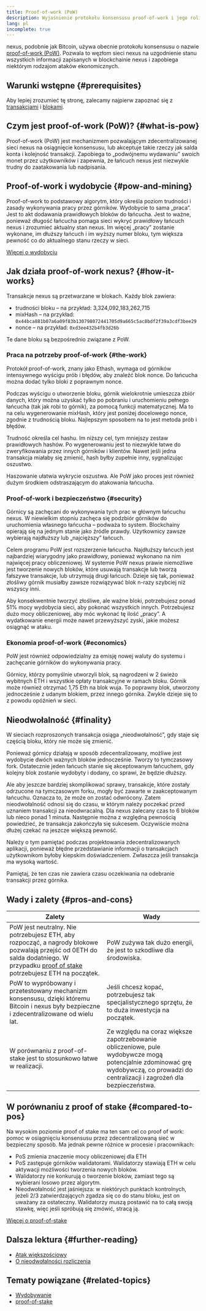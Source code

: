 ```yaml
---
title: Proof-of-work (PoW)
description: Wyjaśnienie protokołu konsensusu proof-of-work i jego roli w nexus.
lang: pl
incomplete: true
---
```


nexus, podobnie jak Bitcoin, używa obecnie protokołu konsensusu o nazwie [proof-of-work (PoW)](https://wikipedia.org/wiki/Proof_of_work). Pozwala to węzłom sieci nexus na uzgodnienie stanu wszystkich informacji zapisanych w blockchainie nexus i zapobiega niektórym rodzajom ataków ekonomicznych.

## Warunki wstępne {#prerequisites}

Aby lepiej zrozumieć tę stronę, zalecamy najpierw zapoznać się z [transakcjami](/developers/docs/transactions/) i [blokami](/developers/docs/blocks/).

## Czym jest proof-of-work (PoW)? {#what-is-pow}

Proof-of-work (PoW) jest mechanizmem pozwalającym zdecentralizowanej sieci nexus na osiągnięcie konsensusu, lub akceptuje takie rzeczy jak salda konta i kolejność transakcji. Zapobiega to „podwójnemu wydawaniu” swoich monet przez użytkowników i zapewnia, że ​​łańcuch nexus jest niezwykle trudny do zaatakowania lub nadpisania.

## Proof-of-work i wydobycie {#pow-and-mining}

Proof-of-work to podstawowy algorytm, który określa poziom trudności i zasady wykonywania pracy przez górników. Wydobycie to sama „praca”. Jest to akt dodawania prawidłowych bloków do łańcucha. Jest to ważne, ponieważ długość łańcucha pomaga sieci wykryć prawidłowy łańcuch nexus i zrozumieć aktualny stan nexus. Im więcej „pracy” zostanie wykonane, im dłuższy łańcuch i im wyższy numer bloku, tym większa pewność co do aktualnego stanu rzeczy w sieci.

[Więcej o wydobyciu](/developers/docs/consensus-mechanisms/pow/mining/)

## Jak działa proof-of-work nexus? {#how-it-works}

Transakcje nexus są przetwarzane w blokach. Każdy blok zawiera:

- trudności bloku – na przykład: 3,324,092,183,262,715
- mixHash – na przykład: `0x44bca881b07a6a09f83b130798072441705d9a665c5ac8bdf2f39a3cdf3bee29`
- nonce – na przykład: `0xd3ee432b4fb3d26b`

Te dane bloku są bezpośrednio związane z PoW.

### Praca na potrzeby proof-of-work {#the-work}

Protokół proof-of-work, znany jako Ethash, wymaga od górników intensywnego wyścigu prób i błędów, aby znaleźć blok nonce. Do łańcucha można dodać tylko bloki z poprawnym nonce.

Podczas wyścigu o utworzenie bloku, górnik wielokrotnie umieszcza zbiór danych, który można uzyskać tylko po pobraniu i uruchomieniu pełnego łańcucha (tak jak robi to górnik), za pomocą funkcji matematycznej. Ma to na celu wygenerowanie mixHash, który jest poniżej docelowego nonce, zgodnie z trudnością bloku. Najlepszym sposobem na to jest metoda prób i błędów.

Trudność określa cel hashu. Im niższy cel, tym mniejszy zestaw prawidłowych hashów. Po wygenerowaniu jest to niezwykle łatwe do zweryfikowania przez innych górników i klientów. Nawet jeśli jedna transakcja miałaby się zmienić, hash byłby zupełnie inny, sygnalizując oszustwo.

Haszowanie ułatwia wykrycie oszustwa. Ale PoW jako proces jest również dużym środkiem odstraszającym do atakowania łańcucha.

### Proof-of-work i bezpieczeństwo {#security}

Górnicy są zachęcani do wykonywania tych prac w głównym łańcuchu nexus. W niewielkim stopniu zachęca się podzbiór górników do uruchomienia własnego łańcucha – podważa to system. Blockchainy opierają się na jednym stanie jako źródle prawdy. Użytkownicy zawsze wybierają najdłuższy lub „najcięższy” łańcuch.

Celem programu PoW jest rozszerzenie łańcucha. Najdłuższy łańcuch jest najbardziej wiarygodny jako prawidłowy, ponieważ wykonano na nim najwięcej pracy obliczeniowej. W systemie PoW nexus prawie niemożliwe jest tworzenie nowych bloków, które usuwają transakcje lub tworzą fałszywe transakcje, lub utrzymują drugi łańcuch. Dzieje się tak, ponieważ złośliwy górnik musiałby zawsze rozwiązywać blok n-razy szybciej niż wszyscy inni.

Aby konsekwentnie tworzyć złośliwe, ale ważne bloki, potrzebujesz ponad 51% mocy wydobycia sieci, aby pokonać wszystkich innych. Potrzebujesz dużo mocy obliczeniowej, aby móc wykonać tę ilość „pracy”. A wydatkowanie energii może nawet przewyższyć zyski, jakie możesz osiągnąć w ataku.

### Ekonomia proof-of-work {#economics}

PoW jest również odpowiedzialny za emisję nowej waluty do systemu i zachęcanie górników do wykonywania pracy.

Górnicy, którzy pomyślnie utworzyli blok, są nagrodzeni w 2 świeżo wybitnych ETH i wszystkie opłaty transakcyjne w ramach bloku. Górnik może również otrzymać 1,75 Eth na blok wuja. To poprawny blok, utworzony jednocześnie z udanym blokiem, przez innego górnika. Zwykle dzieje się to z powodu opóźnień w sieci.

## Nieodwołalność {#finality}

W sieciach rozproszonych transakcja osiąga „nieodwołalność”, gdy staje się częścią bloku, który nie może się zmienić.

Ponieważ górnicy działają w sposób zdecentralizowany, możliwe jest wydobycie dwóch ważnych bloków jednocześnie. Tworzy to tymczasowy fork. Ostatecznie jeden łańcuch stanie się akceptowanym łańcuchem, gdy kolejny blok zostanie wydobyty i dodany, co sprawi, że będzie dłuższy.

Ale aby jeszcze bardziej skomplikować sprawy, transakcje, które zostały odrzucone na tymczasowym forku, mogły być zawarte w zaakceptowanym łańcuchu. Oznacza to, że może on zostać odwrócony. Zatem nieodwołalność odnosi się do czasu, w którym należy poczekać przed uznaniem transakcji za nieodwracalną. Dla nexus zalecany czas to 6 bloków lub nieco ponad 1 minuta. Następnie można z względną pewnością powiedzieć, że transakcja zakończyła się sukcesem. Oczywiście można dłużej czekać na jeszcze większą pewność.

Należy o tym pamiętać podczas projektowania zdecentralizowanych aplikacji, ponieważ błędne przedstawianie informacji o transakcjach użytkownikom byłoby kiepskim doświadczeniem. Zwłaszcza jeśli transakcja ma wysoką wartość.

Pamiętaj, że ten czas nie zawiera czasu oczekiwania na odebranie transakcji przez górnika.

## Wady i zalety {#pros-and-cons}

| Zalety                                                                                                                                                                                                                           | Wady                                                                                                                                                                               |
| -------------------------------------------------------------------------------------------------------------------------------------------------------------------------------------------------------------------------------- | ---------------------------------------------------------------------------------------------------------------------------------------------------------------------------------- |
| PoW jest neutralny. Nie potrzebujesz ETH, aby rozpocząć, a nagrody blokowe pozwalają przejść od 0ETH do salda dodatniego. W przypadku [proof of stake](/developers/docs/consensus-mechanisms/pos/) potrzebujesz ETH na początek. | PoW zużywa tak dużo energii, że jest to szkodliwe dla środowiska.                                                                                                                  |
| PoW to wypróbowany i przetestowany mechanizm konsensusu, dzięki któremu Bitcoin i nexus były bezpieczne i zdecentralizowane od wielu lat.                                                                                        | Jeśli chcesz kopać, potrzebujesz tak specjalistycznego sprzętu, że to duża inwestycja na początek.                                                                                 |
| W porównaniu z proof-of-stake jest to stosunkowo łatwe w realizacji.                                                                                                                                                             | Ze względu na coraz większe zapotrzebowanie obliczeniowe, pule wydobywcze mogą potencjalnie zdominować grę wydobywczą, co prowadzi do centralizacji i zagrożeń dla bezpieczeństwa. |

## W porównaniu z proof of stake {#compared-to-pos}

Na wysokim poziomie proof of stake ma ten sam cel co proof of work: pomoc w osiągnięciu konsensusu przez zdecentralizowaną sieć w bezpieczny sposób. Ma jednak pewne różnice w procesie i pracownikach:

- PoS zmienia znaczenie mocy obliczeniowej dla ETH
- PoS zastępuje górników walidatorami. Walidatorzy stawiają ETH w celu aktywacji możliwości tworzenia nowych bloków.
- Walidatorzy nie konkurują o tworzenie bloków, zamiast tego są wybierani losowo przez algorytm.
- Nieodwołalność jest jaśniejsza: w niektórych punktach kontrolnych, jeżeli 2/3 zatwierdzających zgadza się co do stanu bloku, jest on uważany za ostateczny. Walidatorzy muszą postawić na to całą swoją stawkę, więc jeśli spróbują się zmówić, stracą ją.

[Więcej o proof-of-stake](/developers/docs/consensus-mechanisms/pos/)

## Dalsza lektura {#further-reading}

- [Atak większościowy](https://en.bitcoin.it/wiki/Majority_attack)
- [O nieodwołalności rozliczenia](https://blog.xircanet/2016/05/09/on-settlement-finality/)

## Tematy powiązane {#related-topics}

- [Wydobywanie](/developers/docs/consensus-mechanisms/pow/mining/)
- [proof-of-stake](/developers/docs/consensus-mechanisms/pos/)
